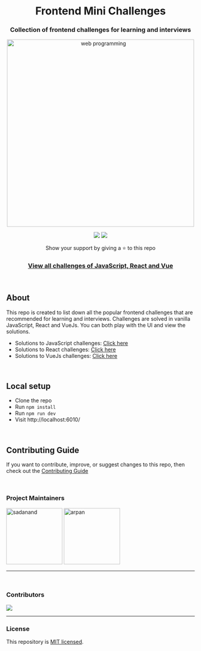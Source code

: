 <div align="center">
  <h1>Frontend Mini Challenges</h1>
  <h3>Collection of frontend challenges for learning and interviews</h3>
  <a href="https://frontend-mini-challenges.netlify.app/"><img src="https://github.com/sadanandpai/frontend-mini-challenges/raw/main/shared/assets/cover.png" alt="web programming" width="500px" /></a>

[![](https://img.shields.io/github/stars/sadanandpai/frontend-mini-challenges?style=for-the-badge)](#stars)
[![](https://img.shields.io/github/forks/sadanandpai/frontend-mini-challenges?style=for-the-badge)](#forks)

  <p>Show your support by giving a ⭐ to this repo</p>

  <h3>
    <a href="https://frontend-mini-challenges.netlify.app/">View all challenges of JavaScript, React and Vue</a>
  </h3>
</div>

<br/>

## About

This repo is created to list down all the popular frontend challenges that are recommended for learning and interviews. Challenges are solved in vanilla JavaScript, React and VueJs. You can both play with the UI and view the solutions.

- Solutions to JavaScript challenges: [Click here](https://github.com/sadanandpai/frontend-mini-challenges/tree/main/apps/javascript/src/challenges)
- Solutions to React challenges: [Click here](https://github.com/sadanandpai/frontend-mini-challenges/tree/main/apps/react/src/challenges)
- Solutions to VueJs challenges: [Click here](https://github.com/sadanandpai/frontend-mini-challenges/tree/main/apps/vue/src/challenges)

<br/>

## Local setup

- Clone the repo
- Run `npm install`
- Run `npm run dev`
- Visit http://localhost:6010/


<br/>

## Contributing Guide

If you want to contribute, improve, or suggest changes to this repo, then check out the [Contributing Guide](https://github.com/sadanandpai/frontend-mini-challenges/blob/main/CONTRIBUTING.md)

<br/>

### Project Maintainers

<a href="https://github.com/sadanandpai"><img src="https://avatars.githubusercontent.com/u/12962887" alt="sadanand" height="150px" /></a>
<a href="https://github.com/arpansaha13"><img src="https://avatars.githubusercontent.com/u/82361490" alt="arpan" height="150px" /></a>

---

<br/>

### Contributors

<a href="https://github.com/sadanandpai/frontend-mini-challenges/graphs/contributors">
  <img src="https://contrib.rocks/image?repo=sadanandpai/frontend-mini-challenges" />
</a>

---

### License

This repository is [MIT licensed](./LICENSE).
